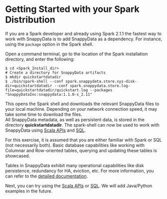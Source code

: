 <a id="getting-started-with-your-spark-distribution"></a>
# Getting Started with your Spark Distribution

If you are a Spark developer and already using Spark 2.1.1 the fastest way to work with SnappyData is to add SnappyData as a dependency. For instance, using the `package` option in the Spark shell.

Open a command terminal, go to the location of the Spark installation directory, and enter the following:

```pre
$ cd <Spark_Install_dir>
# Create a directory for SnappyData artifacts
$ mkdir quickstartdatadir
$ ./bin/spark-shell --conf spark.snappydata.store.sys-disk-dir=quickstartdatadir --conf spark.snappydata.store.log-file=quickstartdatadir/quickstart.log --packages "SnappyDataInc:snappydata:1.1.0-s_2.11"
```

This opens the Spark shell and downloads the relevant SnappyData files to your local machine. Depending on your network connection speed, it may take some time to download the files.</br>
All SnappyData metadata, as well as persistent data, is stored in the directory **quickstartdatadir**. The spark-shell can now be used to work with SnappyData using [Scala APIs](using_spark_scala_apis.md) and [SQL](using_sql.md).


<a id="Start_quickStart"></a>
For this exercise, it is assumed that you are either familiar with Spark or SQL (not necessarily both). Basic database capabilities like working with Columnar and Row-oriented tables, querying and updating these tables is showcased.

Tables in SnappyData exhibit many operational capabilities like disk persistence, redundancy for HA, eviction, etc. For more information, you can refer to the [detailed documentation](../programming_guide/tables_in_snappydata.md). 

Next, you can try using the [Scala APIs](using_spark_scala_apis.md) or [SQL](using_sql.md). We will add Java/Python examples in the future. 

